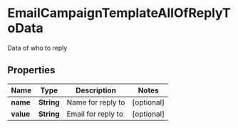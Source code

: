 

# EmailCampaignTemplateAllOfReplyToData

Data of who to reply
## Properties

Name | Type | Description | Notes
------------ | ------------- | ------------- | -------------
**name** | **String** | Name for reply to |  [optional]
**value** | **String** | Email for reply to |  [optional]



